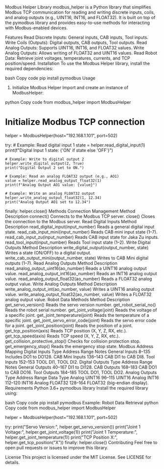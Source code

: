 Modbus Helper Library
modbus_helper is a Python library that simplifies Modbus TCP communication for reading and writing discrete inputs, coils, and analog outputs (e.g., UINT16, INT16, and FLOAT32). It is built on top of the pymodbus library and provides easy-to-use methods for interacting with Modbus-enabled devices.

Features
Read Discrete Inputs: General inputs, CAB inputs, Tool inputs.
Write Coils (Outputs): Digital outputs, CAB outputs, Tool outputs.
Read Analog Outputs: Supports UINT16, INT16, and FLOAT32 values.
Write Analog Outputs: Allows writing of FLOAT32 and UINT16 values.
Read Robot Data: Retrieve joint voltages, temperatures, currents, and TCP position/speed.
Installation
To use the Modbus Helper library, install the required dependencies:

bash
Copy code
pip install pymodbus
Usage
1. Initialize Modbus Helper
Import and create an instance of ModbusHelper:

python
Copy code
from modbus_helper import ModbusHelper

# Initialize Modbus TCP connection
helper = ModbusHelper(host="192.168.1.101", port=502)

try:
    # Example: Read digital input 1
    state = helper.read_digital_input(1)
    print(f"Digital Input 1 state: {'ON' if state else 'OFF'}")

    # Example: Write to digital output 2
    helper.write_digital_output(2, True)
    print("Digital Output 2 set to ON.")

    # Example: Read an analog FLOAT32 output (e.g., AO1)
    value = helper.read_analog_output_float32(1)
    print(f"Analog Output AO1 value: {value}")

    # Example: Write an analog FLOAT32 output
    helper.write_analog_output_float32(1, 12.34)
    print("Analog Output AO1 set to 12.34")

finally:
    helper.close()
Methods
Connection Management
Method	Description
connect()	Connects to the Modbus TCP server.
close()	Closes the connection to the Modbus server.
Read Digital Inputs
Method	Description
read_digital_input(input_number)	Reads a general digital input state.
read_cab_input_mini(input_number)	Reads CAB mini input state (1–7).
read_cab_input_zu(input_number)	Reads CAB input state for Jaka Zu inputs.
read_tool_input(input_number)	Reads Tool input state (1–2).
Write Digital Outputs
Method	Description
write_digital_output(output_number, state)	Writes a state (ON/OFF) to a digital output.
write_cab_output_mini(output_number, state)	Writes to CAB Mini digital outputs (1–7).
Read Analog Outputs
Method	Description
read_analog_output_uint16(ao_number)	Reads a UINT16 analog output value.
read_analog_output_int16(ao_number)	Reads an INT16 analog output value.
read_analog_output_float32(ao_number)	Reads a FLOAT32 analog output value.
Write Analog Outputs
Method	Description
write_analog_output_int(ao_number, value)	Writes a UINT16 analog output value.
write_analog_output_float32(ao_number, value)	Writes a FLOAT32 analog output value.
Robot Data Methods
Method	Description
get_servo_version()	Reads the servo version number.
get_robot_serial_no()	Reads the robot serial number.
get_joint_voltage(joint)	Reads the voltage of a specific joint.
get_joint_temperature(joint)	Reads the temperature of a specific joint.
get_joint_servo_error_code(joint)	Reads the servo error code for a joint.
get_joint_position(joint)	Reads the position of a joint.
get_tcp_position(axis)	Reads TCP position (X, Y, Z, RX, etc.).
get_tcp_speed(axis)	Reads TCP speed (X, Y, Z, RX, etc.).
get_collision_protective_stop()	Checks for collision protection stop.
get_emergency_stop()	Reads the emergency stop state.
Modbus Address Mapping
Digital Inputs
Type	Address Range	Notes
General Inputs	8–135	Includes DO1 to DO128.
CAB Mini Inputs	136–143	CAB DI1 to CAB DI8.
Tool Inputs	152–153	TOOL DI1, TOOL DI2.
Digital Outputs
Type	Address Range	Notes
General Outputs	40–167	DI1 to DI128.
CAB Outputs	168–183	CAB DO1 to CAB DO16.
Tool Outputs	184–185	TOOL DO1, TOOL DO2.
Analog Outputs
Type	Address Range	Data Type
Analog UINT16	96–115	UINT16
Analog INT16	112–120	INT16
Analog FLOAT32	128–164	FLOAT32 (big-endian display).
Requirements
Python 3.6+
pymodbus library
Install the required library using:

bash
Copy code
pip install pymodbus
Example: Robot Data Retrieval
python
Copy code
from modbus_helper import ModbusHelper

helper = ModbusHelper(host="192.168.1.101", port=502)

try:
    print("Servo Version:", helper.get_servo_version())
    print("Joint 1 Voltage:", helper.get_joint_voltage(1))
    print("Joint 1 Temperature:", helper.get_joint_temperature(1))
    print("TCP Position X:", helper.get_tcp_position("X"))
finally:
    helper.close()
Contributing
Feel free to open pull requests or issues to improve this library.

License
This project is licensed under the MIT License. See LICENSE for details.

